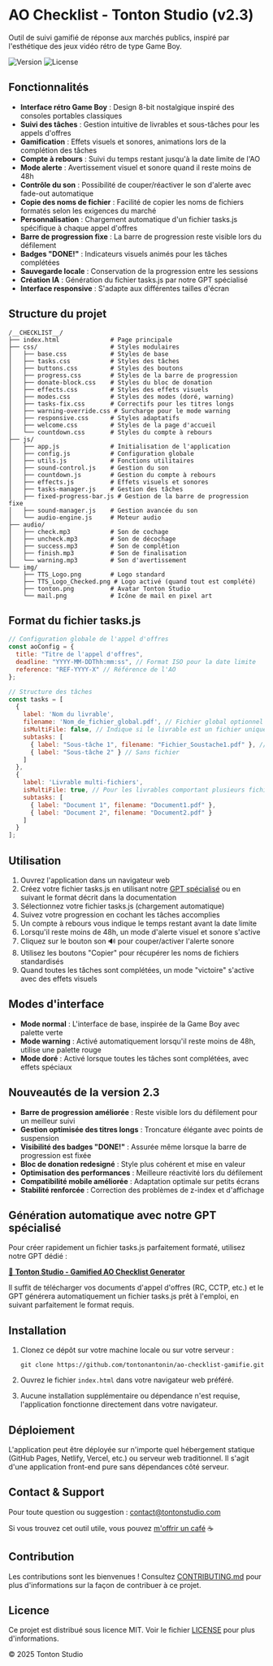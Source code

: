 # AO Checklist - Tonton Studio (v2.3)

Outil de suivi gamifié de réponse aux marchés publics, inspiré par l'esthétique des jeux vidéo rétro de type Game Boy.

![Version](https://img.shields.io/badge/version-2.3.0-green)
![License](https://img.shields.io/badge/license-MIT-blue)

## Fonctionnalités

- **Interface rétro Game Boy** : Design 8-bit nostalgique inspiré des consoles portables classiques
- **Suivi des tâches** : Gestion intuitive de livrables et sous-tâches pour les appels d'offres
- **Gamification** : Effets visuels et sonores, animations lors de la complétion des tâches
- **Compte à rebours** : Suivi du temps restant jusqu'à la date limite de l'AO
- **Mode alerte** : Avertissement visuel et sonore quand il reste moins de 48h
- **Contrôle du son** : Possibilité de couper/réactiver le son d'alerte avec fade-out automatique
- **Copie des noms de fichier** : Facilité de copier les noms de fichiers formatés selon les exigences du marché
- **Personnalisation** : Chargement automatique d'un fichier tasks.js spécifique à chaque appel d'offres
- **Barre de progression fixe** : La barre de progression reste visible lors du défilement
- **Badges "DONE!"** : Indicateurs visuels animés pour les tâches complétées
- **Sauvegarde locale** : Conservation de la progression entre les sessions
- **Création IA** : Génération du fichier tasks.js par notre GPT spécialisé
- **Interface responsive** : S'adapte aux différentes tailles d'écran

## Structure du projet

```
/__CHECKLIST__/
├── index.html              # Page principale
├── css/                    # Styles modulaires
│   ├── base.css            # Styles de base
│   ├── tasks.css           # Styles des tâches
│   ├── buttons.css         # Styles des boutons
│   ├── progress.css        # Styles de la barre de progression
│   ├── donate-block.css    # Styles du bloc de donation
│   ├── effects.css         # Styles des effets visuels
│   ├── modes.css           # Styles des modes (doré, warning)
│   ├── tasks-fix.css       # Correctifs pour les titres longs
│   ├── warning-override.css # Surcharge pour le mode warning
│   ├── responsive.css      # Styles adaptatifs
│   ├── welcome.css         # Styles de la page d'accueil
│   └── countdown.css       # Styles du compte à rebours
├── js/
│   ├── app.js              # Initialisation de l'application
│   ├── config.js           # Configuration globale
│   ├── utils.js            # Fonctions utilitaires
│   ├── sound-control.js    # Gestion du son
│   ├── countdown.js        # Gestion du compte à rebours
│   ├── effects.js          # Effets visuels et sonores
│   ├── tasks-manager.js    # Gestion des tâches
│   ├── fixed-progress-bar.js # Gestion de la barre de progression fixe
│   ├── sound-manager.js    # Gestion avancée du son
│   └── audio-engine.js     # Moteur audio
├── audio/
│   ├── check.mp3           # Son de cochage
│   ├── uncheck.mp3         # Son de décochage
│   ├── success.mp3         # Son de complétion
│   ├── finish.mp3          # Son de finalisation
│   └── warning.mp3         # Son d'avertissement
└── img/
    ├── TTS_Logo.png        # Logo standard
    ├── TTS_Logo_Checked.png # Logo activé (quand tout est complété)
    ├── tonton.png          # Avatar Tonton Studio
    └── mail.png            # Icône de mail en pixel art
```

## Format du fichier tasks.js

```javascript
// Configuration globale de l'appel d'offres
const aoConfig = {
  title: "Titre de l'appel d'offres",
  deadline: "YYYY-MM-DDThh:mm:ss", // Format ISO pour la date limite
  reference: "REF-YYYY-X" // Référence de l'AO
};

// Structure des tâches
const tasks = [
  {
    label: 'Nom du livrable',
    filename: 'Nom_de_fichier_global.pdf', // Fichier global optionnel
    isMultiFile: false, // Indique si le livrable est un fichier unique ou multiple
    subtasks: [
      { label: "Sous-tâche 1", filename: "Fichier_Soustache1.pdf" }, // Avec fichier
      { label: "Sous-tâche 2" } // Sans fichier
    ]
  },
  {
    label: 'Livrable multi-fichiers',
    isMultiFile: true, // Pour les livrables comportant plusieurs fichiers distincts
    subtasks: [
      { label: "Document 1", filename: "Document1.pdf" },
      { label: "Document 2", filename: "Document2.pdf" }
    ]
  }
];
```

## Utilisation

1. Ouvrez l'application dans un navigateur web
2. Créez votre fichier tasks.js en utilisant notre [GPT spécialisé](https://chatgpt.com/g/g-680541e3745c8191b7bca4aa6861ad09-tonton-studio-gamified-ao-checklist-generator) ou en suivant le format décrit dans la documentation
3. Sélectionnez votre fichier tasks.js (chargement automatique)
4. Suivez votre progression en cochant les tâches accomplies
5. Un compte à rebours vous indique le temps restant avant la date limite
6. Lorsqu'il reste moins de 48h, un mode d'alerte visuel et sonore s'active
7. Cliquez sur le bouton son 🔊 pour couper/activer l'alerte sonore
8. Utilisez les boutons "Copier" pour récupérer les noms de fichiers standardisés
9. Quand toutes les tâches sont complétées, un mode "victoire" s'active avec des effets visuels

## Modes d'interface

- **Mode normal** : L'interface de base, inspirée de la Game Boy avec palette verte
- **Mode warning** : Activé automatiquement lorsqu'il reste moins de 48h, utilise une palette rouge
- **Mode doré** : Activé lorsque toutes les tâches sont complétées, avec effets spéciaux

## Nouveautés de la version 2.3

- **Barre de progression améliorée** : Reste visible lors du défilement pour un meilleur suivi
- **Gestion optimisée des titres longs** : Troncature élégante avec points de suspension
- **Visibilité des badges "DONE!"** : Assurée même lorsque la barre de progression est fixée
- **Bloc de donation redesigné** : Style plus cohérent et mise en valeur
- **Optimisation des performances** : Meilleure réactivité lors du défilement
- **Compatibilité mobile améliorée** : Adaptation optimale sur petits écrans
- **Stabilité renforcée** : Correction des problèmes de z-index et d'affichage

## Génération automatique avec notre GPT spécialisé

Pour créer rapidement un fichier tasks.js parfaitement formaté, utilisez notre GPT dédié :

[🤖 **Tonton Studio - Gamified AO Checklist Generator**](https://chatgpt.com/g/g-680541e3745c8191b7bca4aa6861ad09-tonton-studio-gamified-ao-checklist-generator)

Il suffit de télécharger vos documents d'appel d'offres (RC, CCTP, etc.) et le GPT générera automatiquement un fichier tasks.js prêt à l'emploi, en suivant parfaitement le format requis.

## Installation

1. Clonez ce dépôt sur votre machine locale ou sur votre serveur :
   ```
   git clone https://github.com/tontonantonin/ao-checklist-gamifie.git
   ```

2. Ouvrez le fichier `index.html` dans votre navigateur web préféré.

3. Aucune installation supplémentaire ou dépendance n'est requise, l'application fonctionne directement dans votre navigateur.

## Déploiement

L'application peut être déployée sur n'importe quel hébergement statique (GitHub Pages, Netlify, Vercel, etc.) ou serveur web traditionnel. Il s'agit d'une application front-end pure sans dépendances côté serveur.

## Contact & Support

Pour toute question ou suggestion : [contact@tontonstudio.com](mailto:contact@tontonstudio.com)

Si vous trouvez cet outil utile, vous pouvez [m'offrir un café](https://www.paypal.com/donate/?business=RH4796JY56ZRE&no_recurring=0&item_name=Un+petit+caf%C3%A9+pour+mon+travail+?+%3A%29&currency_code=EUR) ☕

## Contribution

Les contributions sont les bienvenues ! Consultez [CONTRIBUTING.md](CONTRIBUTING.md) pour plus d'informations sur la façon de contribuer à ce projet.

## Licence

Ce projet est distribué sous licence MIT. Voir le fichier [LICENSE](LICENSE) pour plus d'informations.

© 2025 Tonton Studio
